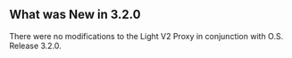 
## What was New in 3.2.0

There were no modifications to the Light V2 Proxy in conjunction with O.S. Release 3.2.0.
